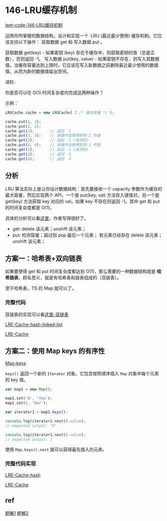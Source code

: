 # 146-LRU缓存机制

[leet-code-146-LRU缓存机制](https://leetcode-cn.com/problems/lru-cache/)

运用你所掌握的数据结构，设计和实现一个  LRU (最近最少使用) 缓存机制。它应该支持以下操作： 获取数据 get 和 写入数据 put 。

获取数据 get(key) - 如果密钥 (key) 存在于缓存中，则获取密钥的值（总是正数），否则返回 -1。
写入数据 put(key, value) - 如果密钥不存在，则写入其数据值。当缓存容量达到上限时，它应该在写入新数据之前删除最近最少使用的数据值，从而为新的数据值留出空间。

进阶:

你是否可以在 O(1) 时间复杂度内完成这两种操作？

示例：

```typescript
LRUCache cache = new LRUCache( 2 /* 缓存容量 */ );

cache.put(1, 1);
cache.put(2, 2);
cache.get(1);       // 返回  1
cache.put(3, 3);    // 该操作会使得密钥 2 作废
cache.get(2);       // 返回 -1 (未找到)
cache.put(4, 4);    // 该操作会使得密钥 1 作废
cache.get(1);       // 返回 -1 (未找到)
cache.get(3);       // 返回  3
cache.get(4);       // 返回  4
```

## 分析

LRU 算法实际上是让你设计数据结构：首先要接收一个 capacity 参数作为缓存的最大容量，然后实现两个 API，一个是 put(key, val) 方法存入键值对，另一个是 get(key) 方法获取 key 对应的 val，如果 key 不存在则返回 -1。其中 get 和 put 的时间复杂度都是 O(1)。

具体的分析可以看[这里](https://leetcode-cn.com/problems/lru-cache/solution/lru-ce-lue-xiang-jie-he-shi-xian-by-labuladong/)，作者写得很好了。

- get:
    delete 该元素；unshift 该元素；
- put:
    检测容量；超过则 pop 最后一个元素；
    若元素已经存在 delete 该元素；
    unshift 该元素；

## 方案一：哈希表+双向链表

如果要使得 get 和 put 时间复杂度都达到 O(1)，那么需要的一种数据结构就是 **哈希链表**，顾名思义，就是有哈希表和链表组成的（双链表）。


至于哈希表，TS 的 Map 就可以了。

### 完整代码

双链表的实现可以看[这里-双链表](/docs/链表/双链表.md)

[LRE-Cache-hash-linked-list](../../../code/146-LRU-Cache/hash-linked-list.ts)

[LRE-Cache](../../../code/146-LRU-Cache/hash-linked-list.ts ':include :type=code typescript')

## 方案二：使用 Map keys 的有序性

[Map-keys](https://developer.mozilla.org/zh-CN/docs/Web/JavaScript/Reference/Global_Objects/Map/keys)

`keys()` 返回一个新的 `Iterator` 对象。它包含按照顺序插入 `Map` 对象中每个元素的 key 值。

```js
var map1 = new Map();

map1.set('0', 'foo');
map1.set(1, 'bar');

var iterator1 = map1.keys();

console.log(iterator1.next().value);
// expected output: "0"

console.log(iterator1.next().value);
// expected output: 1
```

使用 `Map.keys().next` 就可以获得最先插入的元素。

### 完整代码实现

[LRE-Cache-hash](../../../code/146-LRU-Cache/hash-map.ts)

[LRE-Cache](../../../code/146-LRU-Cache/hash-map.ts ':include :type=code typescript')

## ref

[题解1](https://leetcode-cn.com/problems/lru-cache/solution/lru-ce-lue-xiang-jie-he-shi-xian-by-labuladong/)
[题解2](https://leetcode-cn.com/problems/lru-cache/solution/javascript-es6-map-jian-dan-shi-xian-by-muyids/)
